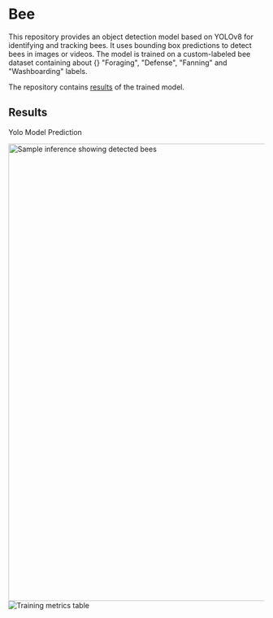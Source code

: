 # Bee

This repository provides an object detection model based on YOLOv8 for identifying and tracking bees. It uses bounding box predictions to detect bees in images or videos. The model is trained on a custom-labeled bee dataset containing about {} "Foraging", "Defense", "Fanning" and "Washboarding" labels.

The repository contains [results](yolov8-lstm) of the trained model.

## Results

Yolo Model Prediction


<img src="https://i.imgur.com/DYXYcMD.png" alt="Sample inference showing detected bees" width="900"/>


<img src="https://i.imgur.com/DRn4L9p.png" alt="Training metrics table"/>
